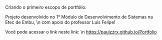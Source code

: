 Criando o primeiro escopo de portfólio.

Projeto desenvolvido no 1° Módulo de Desenvolvimento de Sistemas na Etec de Embu, \n
com apoio do professor Luis Felipe!

Você pode acessar o link neste link: \n
https://paulzzrx.github.io/Portfolio
